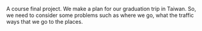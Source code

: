 A course final project.
We make a plan for our graduation trip in Taiwan.
So, we need to consider some problems such as where we go, what the traffic ways that we go to the places.